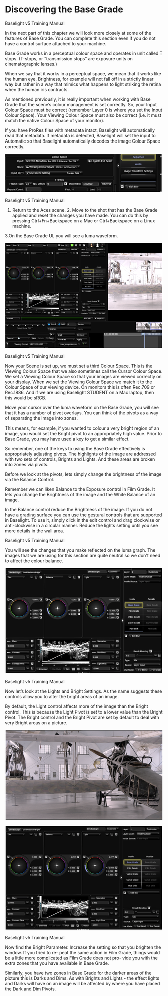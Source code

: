 # Discovering the Base Grade

Baselight v5 Training Manual

In the next part of this chapter we will look more closely at some of the features of Base Grade. You can complete this section even if you do not have a control surface attached to your machine.

Base Grade works in a perceptual colour space and operates in unit called T stops. \(T-stops, or “transmission stops” are exposure units on cinematographic lenses.\)

When we say that it works in a perceptual space, we mean that it works like the human eye. Brightness, for example will not fall off in a strictly linear way but rather in a way that mimics what happens to light striking the retina when the human iris contracts.

As mentioned previously, it is really important when working with Base Grade that the scene’s colour management is set correctly. So, your Input Colour Space must be correct \(remember Layer 0 is where you set the Input Colour Space\). Your Viewing Colour Space must also be correct \(i.e. it must match the native Colour Space of your monitor\).

If you have ProRes files with metadata intact, Baselight will automatically read that metadata. If metadata is detected, Baselight will set the input to Automatic so that Baselight automatically decodes the image Colour Space correctly.

![Image 55. Sequence operator in Layer 0. This Sequence operator is pointing to a ProRes file. There is metadata in the file so the Input Colour Space is set to read From Metadata.](../.gitbook/assets/2021-10-06-02.03.11.png)



Baselight v5 Training Manual

1. Return to the Aces scene. 2. Move to the shot that has the Base Grade applied and reset the changes you have made. You can do this by pressing Ctrl+Fn+Backspace on a Mac or Ctrl+Backspace on a Linux machine. 

3.On the Base Grade UI, you will see a luma waveform.

![Image 56. Base Grade UI. Balance affects the brightness and white point of an image.](../.gitbook/assets/2021-10-06-02.04.08.png)

Baselight v5 Training Manual

Now your Scene is set up, we must set a third Colour Space. This is the Viewing Colour Space that we also sometimes call the Cursor Colour Space. We set a Viewing Colour Space so that your images are viewed correctly on your display. When we set the Viewing Colour Space we match it to the Colour Space of our viewing device. On monitors this is often Rec.709 or Rec.1886. And if we are using Baselight STUDENT on a Mac laptop, then this would be sRGB.

Move your cursor over the luma waveform on the Base Grade, you will see that it has a number of pivot overlays. You can think of the pivots as a way of separating the image into zones.

This means, for example, if you wanted to colour a very bright region of an image, you would set the Bright pivot to an appropriately high value. Prior to Base Grade, you may have used a key to get a similar effect.

So remember, one of the keys to using the Base Grade effectively is appropriately adjusting pivots. The highlights of the image are addressed with two sets of controls, Brights and Lights. And these areas are broken into zones via pivots.

Before we look at the pivots, lets simply change the brightness of the image via the Balance Control.

Remember we can liken Balance to the Exposure control in Film Grade. It lets you change the Brightness of the image and the White Balance of an image.

In the Balance control reduce the Brightness of the image. If you do not have a grading surface you can use the gestural controls that are supported in Baselight. To use it, simply click in the edit control and drag clockwise or anti-clockwise in a circular manner. Reduce the lights setting until you see more details in the wall area.

Baselight v5 Training Manual

You will see the changes that you make reflected on the luma graph. The images that we are using for this section are quite neutral so we don't need to affect the colour balance.

![Image 57. Base Grade with the Balance Control decreased.](../.gitbook/assets/2021-10-06-02.04.50.png)

Baselight v5 Training Manual

Now let’s look at the Lights and Bright Settings. As the name suggests these controls allow you to alter the bright areas of an image.

By default, the Light control affects more of the image than the Bright control. This is because the Light Pivot is set to a lower value than the Bright Pivot. The Bright control and the Bright Pivot are set by default to deal with very Bright areas on a picture.

![Image 58. Tutorial images.](../.gitbook/assets/2021-10-06-02.05.16.png)



![Image 59. Base Grade after Balance and Lights have been altered. Changes that make to the image are reflected on the luma waveform.](../.gitbook/assets/2021-10-06-02.05.32.png)



Baselight v5 Training Manual

Now find the Bright Parameter. Increase the setting so that you brighten the window. If you tried to re- peat the same action in Film Grade, things would be a little more complicated as Film Grade does not pro- vide you with the extra zones that you have available in Base Grade.

Similarly, you have two zones in Base Grade for the darker areas of the picture this is Darks and Dims. As with Brights and Lights - the effect lights and Darks will have on an image will be affected by where you have placed the Dark and Dim Pivots.







